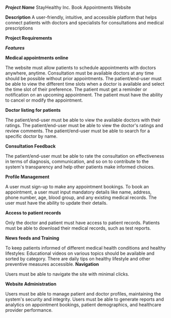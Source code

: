 ***Project Name***
StayHealthy Inc. Book Appointments Website

**Description**
A user-friendly, intuitive, and accessible platform that helps connect patients with doctors and specialists for consultations and medical prescriptions

**Project Requirements**

***Features***

**Medical appointments online**

The website must allow patients to schedule appointments with doctors anywhere, anytime.
Consultation must be available doctors at any time should be possible without prior appointments.
The patient/end-user must be able to view the different time slots when a doctor is available and select the time slot of their preference.
The patient must get a reminder or notification on an upcoming appointment.
The patient must have the ability to cancel or modify the appointment.

**Doctor listing for patients**

The patient/end-user must be able to view the available doctors with their ratings.
The patient/end-user must be able to view the doctor's ratings and review comments.
The patient/end-user must be able to search for a specific doctor by name.

**Consultation Feedback**

The patient/end-user must be able to rate the consultation on effectiveness in terms of diagnosis, communication, and so on to contribute to the system's transparency and help other patients make informed choices.

**Profile Management**

A user must sign-up to make any appointment bookings.
To book an appointment, a user must input mandatory details like name, address, phone number, age, blood group, and any existing medical records.
The user must have the ability to update their details.

**Access to patient records**

Only the doctor and patient must have access to patient records.
Patients must be able to download their medical records, such as test reports.

**News feeds and Training**

To keep patients informed of different medical health conditions and healthy lifestyles:
Educational videos on various topics should be available and sorted by category.
There are daily tips on healthy lifestyle and other preventive measures accessible.
**Navigation**

Users must be able to navigate the site with minimal clicks.

**Website Administration**

Users must be able to manage patient and doctor profiles, maintaining the system's security and integrity.
Users must be able to generate reports and analytics on appointment bookings, patient demographics, and healthcare provider performance.
